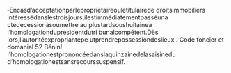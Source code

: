 ‐Encasd’acceptationparlepropriétaireouletitulairede droitsimmobiliers intéressédanslestroisjours,ilestimmédiatementpasséuna ctedecessionàsoumettre au plustardsoushuitaineà l’homologationduprésidentdutri bunalcompétent.Dès lors,l’autoritéexpropriantepe utprendrepossessiondeslieux .
Code foncier et domanial 52
Bénin!
l'homologationestprononcéedanslaquinzainedelasaisinedu d’homologationestsansrecourssuspensif.